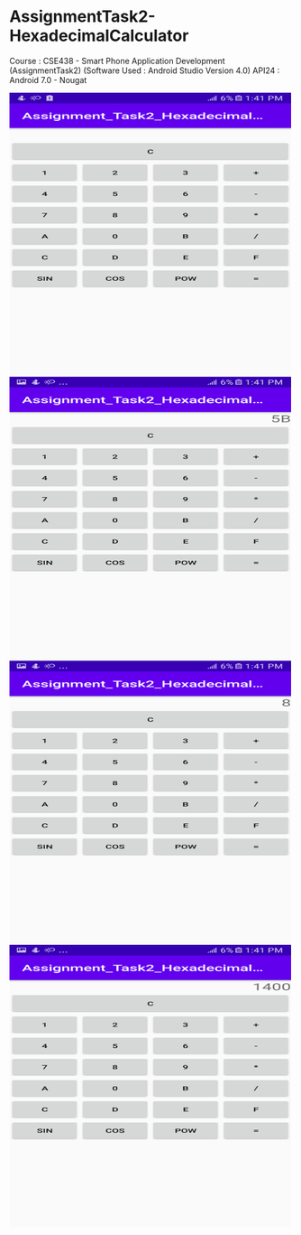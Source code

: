 # AssignmentTask2-HexadecimalCalculator
Course : CSE438 - Smart Phone Application Development (AssignmentTask2) (Software Used : Android Studio Version 4.0) API24 : Android 7.0 - Nougat

<img src="https://github.com/navidnayyem/AssignmentTask2-HexadecimalCalculator/blob/main/SS1.png" width="500px" height="500px">
<img src="https://github.com/navidnayyem/AssignmentTask2-HexadecimalCalculator/blob/main/SS2.png" width="500px" height="500px">
<img src="https://github.com/navidnayyem/AssignmentTask2-HexadecimalCalculator/blob/main/SS3.png" width="500px" height="500px">
<img src="https://github.com/navidnayyem/AssignmentTask2-HexadecimalCalculator/blob/main/SS4.png" width="500px" height="500px">
